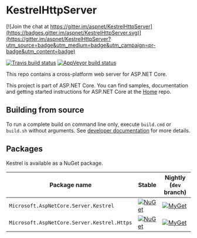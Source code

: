 KestrelHttpServer
=================

[![Join the chat at https://gitter.im/aspnet/KestrelHttpServer](https://badges.gitter.im/aspnet/KestrelHttpServer.svg)](https://gitter.im/aspnet/KestrelHttpServer?utm_source=badge&utm_medium=badge&utm_campaign=pr-badge&utm_content=badge)

[![Travis build status][travis-badge]](https://travis-ci.org/aspnet/KestrelHttpServer/branches)
[![AppVeyor build status][appveyor-badge]](https://ci.appveyor.com/project/aspnetci/KestrelHttpServer/branch/dev)

[travis-badge]: https://img.shields.io/travis/aspnet/KestrelHttpServer.svg?label=travis-ci&branch=dev&style=flat-square
[appveyor-badge]: https://img.shields.io/appveyor/ci/aspnetci/KestrelHttpServer/dev.svg?label=appveyor&style=flat-square

This repo contains a cross-platform web server for ASP.NET Core.

This project is part of ASP.NET Core. You can find samples, documentation and getting started instructions for ASP.NET Core at the [Home](https://github.com/aspnet/home) repo.

## Building from source

To run a complete build on command line only, execute `build.cmd` or `build.sh` without arguments. See [developer documentation](https://github.com/aspnet/Home/wiki) for more details.

## Packages

Kestrel is available as a NuGet package.

 Package name                               | Stable                                      | Nightly (`dev` branch)
--------------------------------------------|---------------------------------------------|------------------------------------------
`Microsoft.AspNetCore.Server.Kestrel`       | [![NuGet][main-nuget-badge]][main-nuget]    | [![MyGet][main-myget-badge]][main-myget]
`Microsoft.AspNetCore.Server.Kestrel.Https` | [![NuGet][https-nuget-badge]][https-nuget]  | [![MyGet][https-myget-badge]][https-myget]


[main-nuget]: https://www.nuget.org/packages/Microsoft.AspNetCore.Server.Kestrel/
[main-nuget-badge]: https://img.shields.io/nuget/v/Microsoft.AspNetCore.Server.Kestrel.svg?style=flat-square&label=nuget
[main-myget]: https://dotnet.myget.org/feed/aspnetcore-dev/package/nuget/Microsoft.AspNetCore.Server.Kestrel
[main-myget-badge]: https://img.shields.io/dotnet.myget/aspnetcore-dev/vpre/Microsoft.AspNetCore.Server.Kestrel.svg?style=flat-square&label=myget

[https-nuget]: https://www.nuget.org/packages/Microsoft.AspNetCore.Server.Kestrel.Https/
[https-nuget-badge]: https://img.shields.io/nuget/v/Microsoft.AspNetCore.Server.Kestrel.Https.svg?style=flat-square&label=nuget
[https-myget]: https://dotnet.myget.org/feed/aspnetcore-dev/package/nuget/Microsoft.AspNetCore.Server.Kestrel.Https
[https-myget-badge]: https://img.shields.io/dotnet.myget/aspnetcore-dev/vpre/Microsoft.AspNetCore.Server.Kestrel.Https.svg?style=flat-square&label=myget
